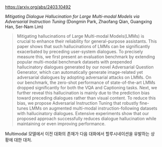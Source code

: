https://arxiv.org/abs/2403.10492

*Mitigating Dialogue Hallucination for Large Multi-modal Models via Adversarial Instruction Tuning* (Dongmin Park, Zhaofang Qian, Guangxing Han, Ser-Nam Lim)

> Mitigating hallucinations of Large Multi-modal Models(LMMs) is crucial to enhance their reliability for general-purpose assistants. This paper shows that such hallucinations of LMMs can be significantly exacerbated by preceding user-system dialogues. To precisely measure this, we first present an evaluation benchmark by extending popular multi-modal benchmark datasets with prepended hallucinatory dialogues generated by our novel Adversarial Question Generator, which can automatically generate image-related yet adversarial dialogues by adopting adversarial attacks on LMMs. On our benchmark, the zero-shot performance of state-of-the-art LMMs dropped significantly for both the VQA and Captioning tasks. Next, we further reveal this hallucination is mainly due to the prediction bias toward preceding dialogues rather than visual content. To reduce this bias, we propose Adversarial Instruction Tuning that robustly fine-tunes LMMs on augmented multi-modal instruction-following datasets with hallucinatory dialogues. Extensive experiments show that our proposed approach successfully reduces dialogue hallucination while maintaining or even improving performance.

Multimodal 모델에서 이전 대화의 존재가 다음 대화에서 할루시네이션을 유발하는 상황에 대한 대처. 